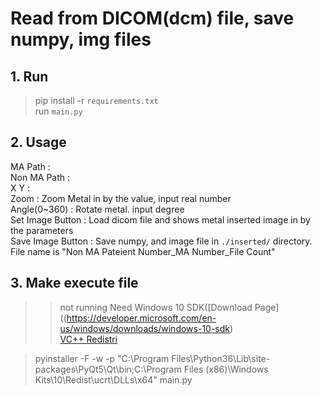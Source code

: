 # Read from DICOM(dcm) file, save numpy, img files

## 1. Run

>pip install -r `requirements.txt` <br>
run `main.py`

## 2. Usage
MA Path : <br>
Non MA Path : <br>
X Y : <br>
Zoom : Zoom Metal in by the value, input real number <br>
Angle(0~360) : Rotate metal. input degree<br>
Set Image Button : Load dicom file and shows metal inserted image in by the parameters <br>
Save Image Button : Save numpy, and image file in `./inserted/` directory. File name is "Non MA Pateient Number_MA Number_File Count"<br>

## 3. Make execute file

>> not running
Need Windows 10 SDK([Download Page]((https://developer.microsoft.com/en-us/windows/downloads/windows-10-sdk)<br>
[VC++ Redistri](https://www.microsoft.com/en-US/download/details.aspx?id=48145)<br>

> pyinstaller -F -w -p "C:\Program Files\Python36\Lib\site-packages\PyQt5\Qt\bin;C:\Program Files (x86)\Windows Kits\10\Redist\ucrt\DLLs\x64" main.py


